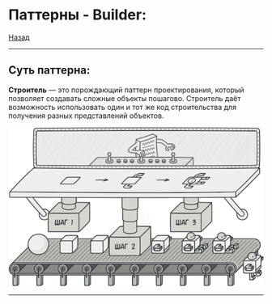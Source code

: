 # Паттерны - Builder:
[Назад](https://github.com/KristianKuznetsov/avaSecondCourseLectures)
___

## Суть паттерна:
**Строитель** — это порождающий паттерн проектирования, который позволяет создавать сложные объекты пошагово. Строитель даёт возможность использовать один и тот же код строительства для получения разных представлений объектов.

![](https://github.com/KristianKuznetsov/JavaPractice/blob/main/Additional%20materials/builder-ru.png)
___


